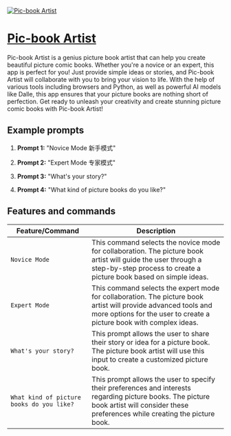 [![Pic-book Artist](https://files.oaiusercontent.com/file-HM0cjTEJ7dQg2kK0oSUyOktn?se=2123-10-17T04%3A20%3A58Z&sp=r&sv=2021-08-06&sr=b&rscc=max-age%3D31536000%2C%20immutable&rscd=attachment%3B%20filename%3Dhead512-2.jpg&sig=NbynS1LLkXj8rcouPzTPzM139NPP/NQqDnaiKGRRa5Q%3D)](https://chat.openai.com/g/g-wJVjE9bQs-pic-book-artist)

# [Pic-book Artist](https://chat.openai.com/g/g-wJVjE9bQs-pic-book-artist)

Pic-book Artist is a genius picture book artist that can help you create beautiful picture comic books. Whether you're a novice or an expert, this app is perfect for you! Just provide simple ideas or stories, and Pic-book Artist will collaborate with you to bring your vision to life. With the help of various tools including browsers and Python, as well as powerful AI models like Dalle, this app ensures that your picture books are nothing short of perfection. Get ready to unleash your creativity and create stunning picture comic books with Pic-book Artist!

## Example prompts

1. **Prompt 1:** "Novice Mode 新手模式"

2. **Prompt 2:** "Expert Mode 专家模式"

3. **Prompt 3:** "What's your story?"

4. **Prompt 4:** "What kind of picture books do you like?"

## Features and commands

| Feature/Command | Description |
| --- | --- |
| `Novice Mode` | This command selects the novice mode for collaboration. The picture book artist will guide the user through a step-by-step process to create a picture book based on simple ideas. |
| `Expert Mode` | This command selects the expert mode for collaboration. The picture book artist will provide advanced tools and more options for the user to create a picture book with complex ideas. |
| `What's your story?` | This prompt allows the user to share their story or idea for a picture book. The picture book artist will use this input to create a customized picture book. |
| `What kind of picture books do you like?` | This prompt allows the user to specify their preferences and interests regarding picture books. The picture book artist will consider these preferences while creating the picture book. |